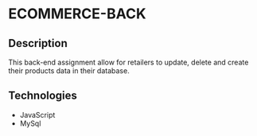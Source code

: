 # ECOMMERCE-BACK

## Description
This back-end assignment allow for retailers to update, delete and create their products data in their database. 

## Technologies
- JavaScript
- MySql